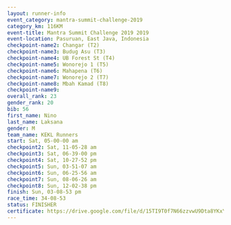 ```yaml
---
layout: runner-info 
event_category: mantra-summit-challenge-2019 
category_km: 116KM 
event-title: Mantra Summit Challenge 2019 2019 
event-location: Pasuruan, East Java, Indonesia 
checkpoint-name2: Changar (T2) 
checkpoint-name3: Budug Asu (T3) 
checkpoint-name4: UB Forest St (T4) 
checkpoint-name5: Wonorejo 1 (T5) 
checkpoint-name6: Mahapena (T6) 
checkpoint-name7: Wonorejo 2 (T7) 
checkpoint-name8: Mbah Kamad (T8) 
checkpoint-name9: 
overall_rank: 23
gender_rank: 20
bib: 56
first_name: Nino
last_name: Laksana
gender: M
team_name: KEKL Runners
start: Sat, 05-00-00 am
checkpoint2: Sat, 11-05-28 am
checkpoint3: Sat, 06-39-00 pm
checkpoint4: Sat, 10-27-52 pm
checkpoint5: Sun, 03-51-07 am
checkpoint6: Sun, 06-25-56 am
checkpoint7: Sun, 08-06-26 am
checkpoint8: Sun, 12-02-38 pm
finish: Sun, 03-08-53 pm
race_time: 34-08-53
status: FINISHER
certificate: https://drive.google.com/file/d/15TI9T0f7N66zzvwU9Dta8YKxYf5sEZQn/view?usp=sharing
---
```

